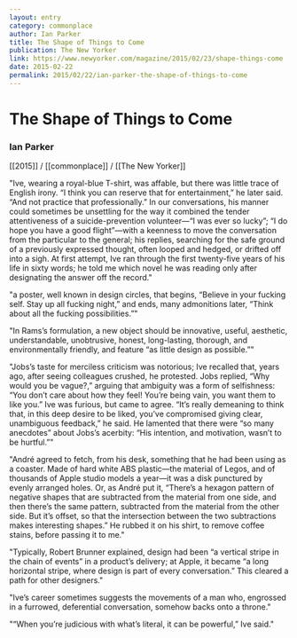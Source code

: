 ```yaml
---
layout: entry
category: commonplace
author: Ian Parker
title: The Shape of Things to Come
publication: The New Yorker
link: https://www.newyorker.com/magazine/2015/02/23/shape-things-come
date: 2015-02-22
permalink: 2015/02/22/ian-parker-the-shape-of-things-to-come
---
```


# The Shape of Things to Come

### Ian Parker

[[2015]] / [[commonplace]] / [[The New Yorker]]

"Ive, wearing a royal-blue T-shirt, was affable, but there was little trace of English irony. “I think you can reserve that for entertainment,” he later said. “And not practice that professionally.” In our conversations, his manner could sometimes be unsettling for the way it combined the tender attentiveness of a suicide-prevention volunteer—“I was ever so lucky”; “I do hope you have a good flight”—with a keenness to move the conversation from the particular to the general; his replies, searching for the safe ground of a previously expressed thought, often looped and hedged, or drifted off into a sigh. At first attempt, Ive ran through the first twenty-five years of his life in sixty words; he told me which novel he was reading only after designating the answer off the record."

"a poster, well known in design circles, that begins, “Believe in your fucking self. Stay up all fucking night,” and ends, many admonitions later, “Think about all the fucking possibilities.”"

"In Rams’s formulation, a new object should be innovative, useful, aesthetic, understandable, unobtrusive, honest, long-lasting, thorough, and environmentally friendly, and feature “as little design as possible.”"

"Jobs’s taste for merciless criticism was notorious; Ive recalled that, years ago, after seeing colleagues crushed, he protested. Jobs replied, “Why would you be vague?,” arguing that ambiguity was a form of selfishness: “You don’t care about how they feel! You’re being vain, you want them to like you.” Ive was furious, but came to agree. “It’s really demeaning to think that, in this deep desire to be liked, you’ve compromised giving clear, unambiguous feedback,” he said. He lamented that there were “so many anecdotes” about Jobs’s acerbity: “His intention, and motivation, wasn’t to be hurtful.”"

"André agreed to fetch, from his desk, something that he had been using as a coaster. Made of hard white ABS plastic—the material of Legos, and of thousands of Apple studio models a year—it was a disk punctured by evenly arranged holes. Or, as André put it, “There’s a hexagon pattern of negative shapes that are subtracted from the material from one side, and then there’s the same pattern, subtracted from the material from the other side. But it’s offset, so that the intersection between the two subtractions makes interesting shapes.” He rubbed it on his shirt, to remove coffee stains, before passing it to me."

"Typically, Robert Brunner explained, design had been “a vertical stripe in the chain of events” in a product’s delivery; at Apple, it became “a long horizontal stripe, where design is part of every conversation.” This cleared a path for other designers."

"Ive’s career sometimes suggests the movements of a man who, engrossed in a furrowed, deferential conversation, somehow backs onto a throne."
 
"“When you’re judicious with what’s literal, it can be powerful,” Ive said."
